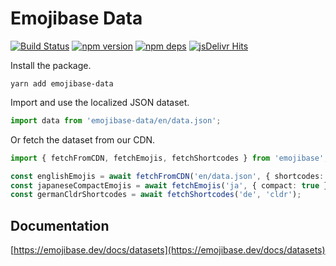 # Emojibase Data

[![Build Status](https://github.com/milesj/emojibase/workflows/Build/badge.svg)](https://github.com/milesj/emojibase/actions?query=branch%3Amaster)
[![npm version](https://badge.fury.io/js/emojibase-data.svg)](https://www.npmjs.com/package/emojibase-data)
[![npm deps](https://david-dm.org/milesj/emojibase.svg?path=packages/data)](https://www.npmjs.com/package/emojibase-data)
[![jsDelivr Hits](https://data.jsdelivr.com/v1/package/npm/emojibase-data/badge?style=rounded)](https://www.jsdelivr.com/package/npm/emojibase-data)

Install the package.

```
yarn add emojibase-data
```

Import and use the localized JSON dataset.

```ts
import data from 'emojibase-data/en/data.json';
```

Or fetch the dataset from our CDN.

```ts
import { fetchFromCDN, fetchEmojis, fetchShortcodes } from 'emojibase';

const englishEmojis = await fetchFromCDN('en/data.json', { shortcodes: ['github'] });
const japaneseCompactEmojis = await fetchEmojis('ja', { compact: true });
const germanCldrShortcodes = await fetchShortcodes('de', 'cldr');
```

## Documentation

[https://emojibase.dev/docs/datasets](https://emojibase.dev/docs/datasets)
